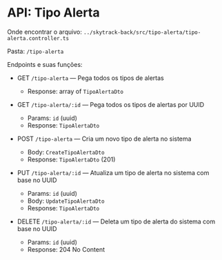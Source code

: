 # API: Tipo Alerta

Onde encontrar o arquivo: `../skytrack-back/src/tipo-alerta/tipo-alerta.controller.ts`

Pasta: `/tipo-alerta`

Endpoints e suas funções:

- GET `/tipo-alerta` — Pega todos os tipos de alertas
  - Response: array of `TipoAlertaDto`

- GET `/tipo-alerta/:id` — Pega todos os tipos de alertas por UUID
  - Params: `id` (uuid)
  - Response: `TipoAlertaDto`

- POST `/tipo-alerta` — Cria um novo tipo de alerta no sistema
  - Body: `CreateTipoAlertaDto`
  - Response: `TipoAlertaDto` (201)

- PUT `/tipo-alerta/:id` — Atualiza um tipo de alerta no sistema com base no UUID
  - Params: `id` (uuid)
  - Body: `UpdateTipoAlertaDto`
  - Response: `TipoAlertaDto`

- DELETE `/tipo-alerta/:id` — Deleta um tipo de alerta do sistema com base no UUID
  - Params: `id` (uuid)
  - Response: 204 No Content
